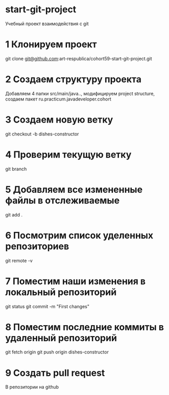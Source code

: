 # start-git-project
Учебный проект взаимодействия с git

# 1 Клонируем проект
git clone git@github.com:art-respublica/cohort59-start-git-project.git

# 2 Создаем структуру проекта
Добавляем 4 папки src/main/java..,
модифицируем project structure,
создаем пакет ru.practicum.javadeveloper.cohort

# 3 Создаем новую ветку
git checkout -b dishes-constructor

# 4 Проверим текущую ветку
git branch

# 5 Добавляем все измененные файлы в отслеживаемые
git add .

# 6 Посмотрим список уделенных репозиториев
git remote -v

# 7 Поместим наши изменения в локальный репозиторий
git status
git commit -m "First changes"

# 8 Поместим последние коммиты в удаленный репозиторий
git fetch origin
git push origin dishes-constructor

# 9 Создать pull request
В репозитории на github



